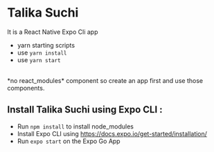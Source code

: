 # Talika Suchi

It is a React Native Expo Cli app
- yarn starting scripts
- use ` yarn install `
- use `yarn start `
<br>
*no react_modules* component so create an app first and use those components.



## Install Talika Suchi using Expo CLI :
- Run `npm install` to install node_modules
- Install Expo CLI using https://docs.expo.io/get-started/installation/
- Run `expo start` on the Expo Go App
